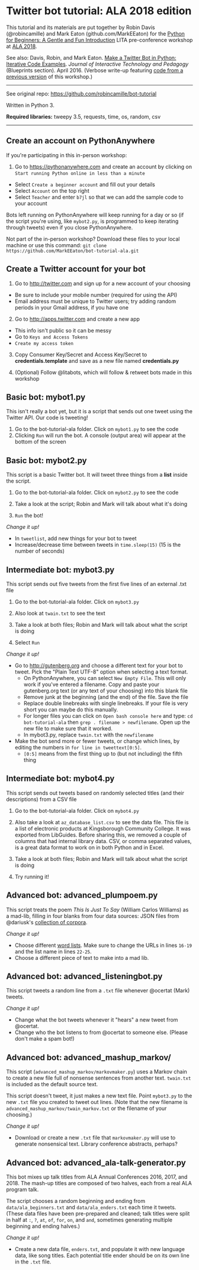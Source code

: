 # Twitter bot tutorial: ALA 2018 edition

This tutorial and its materials are put together by Robin Davis (@robincamille) and Mark Eaton (github.com/MarkEEaton) for the [Python for Beginners: A Gentle and Fun Introduction](https://www.eventscribe.com/2018/ALA-Annual/fsPopup.asp?Mode=presInfo&PresentationID=379935) LITA pre-conference workshop at [ALA 2018](https://2018.alaannual.org/). 

See also: Davis, Robin, and Mark Eaton. [Make a Twitter Bot in Python: Iterative Code Examples](http://jitp.commons.gc.cuny.edu/make-a-twitter-bot-in-python-iterative-code-examples/). *Journal of Interactive Technology and Pedagogy* (Blueprints section).  April 2016. (Verbose write-up featuring [code from a previous version](https://github.com/robincamille/bot-tutorial) of this workshop.)

---

See original repo: https://github.com/robincamille/bot-tutorial

Written in Python 3.

**Required libraries:** tweepy 3.5, requests, time, os, random, csv

---

## Create an account on PythonAnywhere

If you're participating in this in-person workshop:

1. Go to https://pythonanywhere.com and create an account by clicking on `Start running Python online in less than a minute`
 - Select `Create a beginner account` and fill out your details
 - Select `Account` on the top right
 - Select `Teacher` and enter `b7jl` so that we can add the sample code to your account

Bots left running on PythonAnywhere will keep running for a day or so (if the script you're using, like `mybot2.py`, is programmed to keep iterating through tweets) even if you close PythonAnywhere.

Not part of the in-person workshop? Download these files to your local machine or use this command: `git clone https://github.com/MarkEEaton/bot-tutorial-ala.git`

## Create a Twitter account for your bot

1. Go to http://twitter.com and sign up for a new account of your choosing
 - Be sure to include your mobile number (required for using the API) 
 - Email address must be unique to Twitter users; try adding random periods in your Gmail address, if you have one

2. Go to http://apps.twitter.com and create a new app
 - This info isn't public so it can be messy 
 - Go to `Keys and Access Tokens`
 - `Create my access token`

3. Copy Consumer Key/Secret and Access Key/Secret to **credentials.template** and save as a new file named **credentials.py**

4. (Optional) Follow @litabots, which will follow & retweet bots made in this workshop

## Basic bot: mybot1.py

This isn't really a bot yet, but it is a script that sends out one tweet using the Twitter API. Our code is tweeting!

1. Go to the bot-tutorial-ala folder. Click on `mybot1.py` to see the code
2. Clicking `Run` will run the bot. A console (output area) will appear at the bottom of the screen

## Basic bot: mybot2.py

This script is a basic Twitter bot. It will tweet three things from a **list** inside the script.

1. Go to the bot-tutorial-ala folder. Click on `mybot2.py` to see the code

2. Take a look at the script; Robin and Mark will talk about what it's doing

3. `Run` the bot!

*Change it up!*
- In `tweetlist`, add new things for your bot to tweet
- Increase/decrease time between tweets in `time.sleep(15)` (15 is the number of seconds) 

## Intermediate bot: mybot3.py

This script sends out five tweets from the first five lines of an external .txt file

1. Go to the bot-tutorial-ala folder. Click on `mybot3.py`

2. Also look at `twain.txt` to see the text

3. Take a look at both files; Robin and Mark will talk about what the script is doing

4. Select `Run`

*Change it up!*
 - Go to http://gutenberg.org and choose a different text for your bot to tweet. Pick the "Plain Text UTF-8" option when selecting a text format.
   - On PythonAnywhere, you can select `New Empty File`. This will only work if you've entered a filename. Copy and paste your gutenberg.org text (or any text of your choosing) into this blank file
   - Remove junk at the beginning (and the end) of the file. Save the file
   - Replace double linebreaks with single linebreaks. If your file is very short you can maybe do this manually.
   - For longer files you can click on `Open bash console here` and type: `cd bot-tutorial-ala` then `grep . filename > newfilename`. Open up the new file to make sure that it worked.
   - In mybot3.py, replace `twain.txt` with the `newfilename` 
 - Make the bot send more or fewer tweets, or change which lines, by editing the numbers in `for line in tweettext[0:5]`. 
   - `[0:5]` means from the first thing up to (but not including) the fifth thing

## Intermediate bot: mybot4.py

This script sends out tweets based on randomly selected titles (and their descriptions) from a CSV file

1. Go to the bot-tutorial-ala folder. Click on `mybot4.py`

2. Also take a look at `az_database_list.csv` to see the data file. This file is a list of electronic products at Kingsborough Community College. It was exported from LibGuides. Before sharing this, we removed a couple of columns that had internal library data. CSV, or comma separated values, is a great data format to work on in both Python and in Excel. 
 
3. Take a look at both files; Robin and Mark will talk about what the script is doing

4. Try running it!

## Advanced bot: advanced_plumpoem.py

This script treats the poem *This Is Just To Say* (William Carlos Williams) as a mad-lib, filling in four blanks from four data sources: JSON files from @dariusk's [collection of corpora](https://github.com/dariusk/corpora). 

*Change it up!*
- Choose different [word lists](https://github.com/dariusk/corpora). Make sure to change the URLs in lines ``16-19`` and the list name in lines ``22-25``.
- Choose a different piece of text to make into a mad lib. 


## Advanced bot: advanced_listeningbot.py

This script tweets a random line from a `.txt` file whenever @ocertat (Mark) tweets.

*Change it up!*
- Change what the bot tweets whenever it "hears" a new tweet from @ocertat.
- Change who the bot listens to from @ocertat to someone else. (Please don't make a spam bot!)


## Advanced bot: advanced\_mashup_markov/

This script (`advanced_mashup_markov/markovmaker.py`) uses a Markov chain to create a new file full of nonsense sentences from another text. `twain.txt` is included as the default source text.

This script doesn't tweet, it just makes a new text file. Point `mybot3.py` to the new `.txt` file you created to tweet out lines. (Note that the new filename is `advanced_mashup_markov/twain_markov.txt` or the filename of your choosing.)

*Change it up!*
- Download or create a new `.txt` file that `markovmaker.py` will use to generate nonsensical text. Library conference abstracts, perhaps? 

## Advanced bot: advanced_ala-talk-generator.py

This bot mixes up talk titles from ALA Annual Conferences 2016, 2017, and 2018. The mash-up titles are composed of two halves, each from a real ALA program talk.

The script chooses a random beginning and ending from `data/ala_beginners.txt` and `data/ala_enders.txt` each time it tweets. (These data files have been pre-prepared and cleaned; talk titles were split in half at `:`, `?`, `at`, `of`, `for`, `on`, and `and`, sometimes generating multiple beginning and ending halves.) 

*Change it up!*
- Create a new data file, `enders.txt`, and populate it with new language data, like song titles. Each potential title ender should be on its own line in the `.txt` file.

